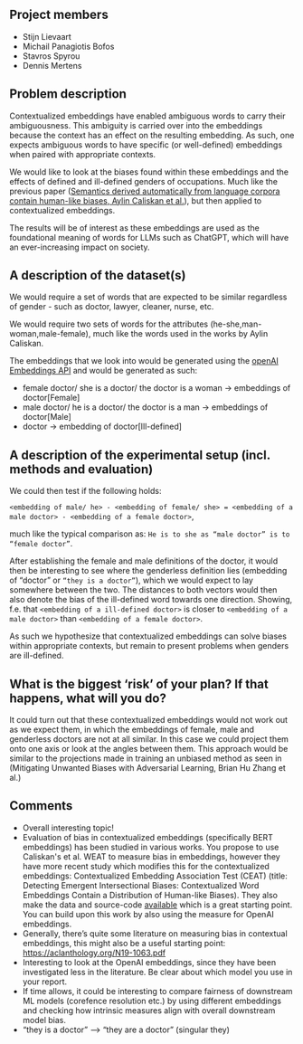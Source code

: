 ## Project members
- Stijn Lievaart 
- Michail Panagiotis Bofos
- Stavros Spyrou
- Dennis Mertens

## Problem description
Contextualized embeddings have enabled ambiguous words to carry their ambiguousness. This ambiguity is carried over into the embeddings because the context has an effect on the resulting embedding. As such, one expects ambiguous words to have specific (or well-defined) embeddings when paired with appropriate contexts.

We would like to look at the biases found within these embeddings and the effects of defined and ill-defined genders of occupations. Much like the previous paper (<a href="caliskan_et_al.pdf">Semantics derived automatically from language corpora contain human-like biases, Aylin Caliskan et al.</a>), but then applied to contextualized embeddings. 

The results will be of interest as these embeddings are used as the foundational meaning of words for LLMs such as ChatGPT, which will have an ever-increasing impact on society.

## A description of the dataset(s)
We would require a set of words that are expected to be similar regardless of gender - such as doctor, lawyer, cleaner, nurse, etc. 

We would require two sets of words for the attributes (he-she,man-woman,male-female), much like the words used in the works by Aylin Caliskan. 

The embeddings that we look into would be generated using the <a href="https://platform.openai.com/docs/guides/embeddings">openAI Embeddings API</a> and would be generated as such:

- female doctor/ she is a doctor/ the doctor is a woman -> embeddings of doctor[Female] 
- male doctor/ he is a doctor/ the doctor is a man -> embeddings of doctor[Male] 
- doctor -> embedding of doctor[Ill-defined]

## A description of the experimental setup (incl. methods and evaluation)
We could then test if the following holds: 

```<embedding of male/ he> - <embedding of female/ she> = <embedding of a male doctor> - <embedding of a female doctor>```, 

much like the typical comparison as: `He is to she as “male doctor” is to “female doctor”`.

After establishing the female and male definitions of the doctor, it would then be interesting to see where the genderless definition lies (embedding of “doctor” or `“they is a doctor”`), which we would expect to lay somewhere between the two. The distances to both vectors would then also denote the bias of the ill-defined word towards one direction. Showing, f.e. that `<embedding of a ill-defined doctor>` is closer to `<embedding of a male doctor>` than `<embedding of a female doctor>`.  

As such we hypothesize that contextualized embeddings can solve biases within appropriate contexts, but remain to present problems when genders are ill-defined. 


## What is the biggest ‘risk’ of your plan? If that happens, what will you do?
It could turn out that these contextualized embeddings would not work out as we expect them, in which the embeddings of female, male and genderless doctors are not at all similar. In this case we could project them onto one axis or look at the angles between them. This approach would be similar to the projections made in training an unbiased method as seen in (Mitigating Unwanted Biases with Adversarial Learning, Brian Hu Zhang et al.)


## Comments

- Overall interesting topic!
- Evaluation of bias in contextualized embeddings (specifically BERT embeddings) has been studied in various works. You propose to use Caliskan's et al. WEAT to measure bias in embeddings, however they have more recent study which modifies this for the contextualized embeddings: Contextualized Embedding Association Test (CEAT) (title: Detecting Emergent Intersectional Biases: Contextualized Word Embeddings Contain a Distribution of Human-like Biases). They also make the data and source-code <a href="https://github.com/weiguowilliam/CEAT">available</a> which is a great starting point. You can build upon this work by also using the measure for OpenAI embeddings.
- Generally, there’s quite some literature on measuring bias in contextual embeddings, this might also be a useful starting point: https://aclanthology.org/N19-1063.pdf
- Interesting to look at the OpenAI embeddings, since they have been investigated less in the literature. Be clear about which model you use in your report.
- If time allows, it could be interesting to compare fairness of downstream ML models (corefence resolution etc.) by using different embeddings and checking how intrinsic measures align with overall downstream model bias.
- “they is a doctor” --> “they are a doctor” (singular they)
